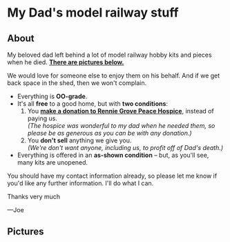 #  My Dad's model railway stuff
## About
My beloved dad left behind a lot of model railway hobby kits and pieces when he died. [**There are pictures below.**](#pictures)

We would love for someone else to enjoy them on his behalf. And if we get back space in the shed, then we won't complain.
* Everything is **OO-grade**.
* It's all **free** to a good home, but with **two conditions**:
  1. You [**make a donation to Rennie Grove Peace Hospice**](https://secure.renniegrovepeace.org/page/171804/donate/1), instead of paying us.<br>
_(The hospice was wonderful to my dad when he needed them, so please be as generous as you can be with any donation.)_
  2. You **don't sell** anything we give you. <br>_(We're don't want anyone, including us, to profit off of Dad's death.)_
* Everything is offered in an **as-shown condition**&nbsp;&ndash; but, as you'll see, many kits are unopened.

You should have my contact information already, so please let me know if you'd like any further information. I'll do what I can.

Thanks very much

&mdash;Joe

## Pictures

